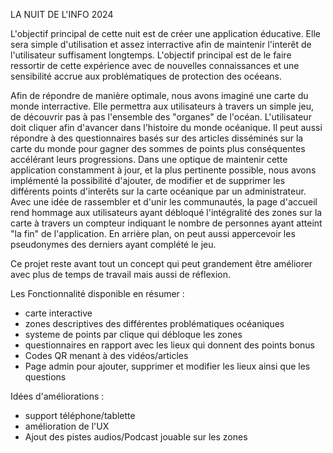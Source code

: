 LA NUIT DE L'INFO 2024

L'objectif principal de cette nuit est de créer une application éducative. Elle sera simple d'utilisation et assez interractive afin de maintenir l'interêt de l'utilisateur suffisament longtemps. L'objectif principal est de le faire ressortir de cette expérience avec de nouvelles connaissances et une sensibilité accrue aux problématiques de protection des océeans.

Afin de répondre de manière optimale, nous avons imaginé une carte du monde interractive. Elle permettra aux utilisateurs à travers un simple jeu, de découvrir pas à pas l'ensemble des "organes" de l'océan. 
L'utilisateur doit cliquer afin d'avancer dans l'histoire du monde océanique. Il peut aussi répondre à des questionnaires basés sur des articles disséminés sur la carte du monde pour gagner des sommes de points plus conséquentes accélérant leurs progressions.
Dans une optique de maintenir cette application constamment à jour, et la plus pertinente possible, nous avons implémenté la possibilité d'ajouter, de modifier et de supprimer les différents points d'interêts sur la carte océanique par un administrateur.
Avec une idée de rassembler et d'unir les communautés, la page d'accueil rend hommage aux utilisateurs ayant débloqué l'intégralité des zones sur la carte à travers un compteur indiquant le nombre de personnes ayant atteint "la fin" de l'application. En arrière plan, on peut aussi appercevoir les pseudonymes des derniers ayant complété le jeu.

Ce projet reste avant tout un concept qui peut grandement être améliorer avec plus de temps de travail mais aussi de réflexion.

Les Fonctionnalité disponible en résumer :
- carte interactive
- zones descriptives des différentes problématiques océaniques
- systeme de points par clique qui débloque les zones
- questionnaires en rapport avec les lieux qui donnent des points bonus
- Codes QR menant à des vidéos/articles
- Page admin pour ajouter, supprimer et modifier les lieux ainsi que les questions

Idées d'améliorations : 
- support téléphone/tablette
- amélioration de l'UX
- Ajout des pistes audios/Podcast jouable sur les zones 
